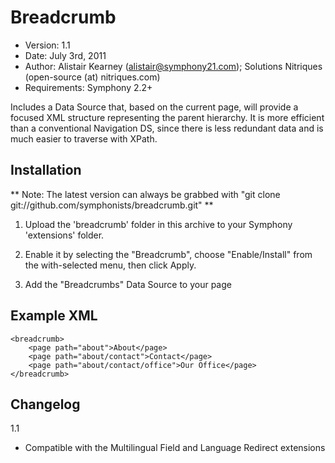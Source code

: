 # Breadcrumb

- Version: 1.1
- Date: July 3rd, 2011
- Author: Alistair Kearney (alistair@symphony21.com); Solutions Nitriques (open-source (at) nitriques.com)
- Requirements: Symphony 2.2+

Includes a Data Source that, based on the current page, will provide a focused XML structure representing the parent hierarchy. It is more efficient than a conventional Navigation DS, since there is less redundant data and is much easier to traverse with XPath.

## Installation

** Note: The latest version can always be grabbed with "git clone git://github.com/symphonists/breadcrumb.git" **

1. Upload the 'breadcrumb' folder in this archive to your Symphony 'extensions' folder.

2. Enable it by selecting the "Breadcrumb", choose "Enable/Install" from the with-selected menu, then click Apply.

3. Add the "Breadcrumbs" Data Source to your page

## Example XML

	<breadcrumb>
		<page path="about">About</page>
		<page path="about/contact">Contact</page>
		<page path="about/contact/office">Our Office</page>
	</breadcrumb>
	
## Changelog

1.1 

- Compatible with the Multilingual Field and Language Redirect extensions
